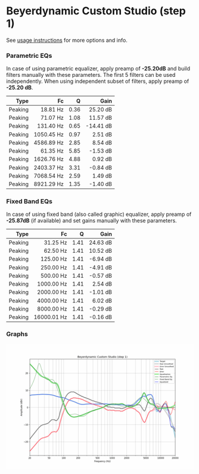 # Beyerdynamic Custom Studio (step 1)
See [usage instructions](https://github.com/jaakkopasanen/AutoEq#usage) for more options and info.

### Parametric EQs
In case of using parametric equalizer, apply preamp of **-25.20dB** and build filters manually
with these parameters. The first 5 filters can be used independently.
When using independent subset of filters, apply preamp of **-25.20 dB**.

| Type    | Fc         |    Q | Gain      |
|--------:|-----------:|-----:|----------:|
| Peaking | 18.81 Hz   | 0.36 | 25.20 dB  |
| Peaking | 71.07 Hz   | 1.08 | 11.57 dB  |
| Peaking | 131.40 Hz  | 0.65 | -14.41 dB |
| Peaking | 1050.45 Hz | 0.97 | 2.51 dB   |
| Peaking | 4586.89 Hz | 2.85 | 8.54 dB   |
| Peaking | 61.35 Hz   | 5.85 | -1.53 dB  |
| Peaking | 1626.76 Hz | 4.88 | 0.92 dB   |
| Peaking | 2403.37 Hz | 3.31 | -0.84 dB  |
| Peaking | 7068.54 Hz | 2.59 | 1.49 dB   |
| Peaking | 8921.29 Hz | 1.35 | -1.40 dB  |

### Fixed Band EQs
In case of using fixed band (also called graphic) equalizer, apply preamp of **-25.87dB**
(if available) and set gains manually with these parameters.

| Type    | Fc          |    Q | Gain     |
|--------:|------------:|-----:|---------:|
| Peaking | 31.25 Hz    | 1.41 | 24.63 dB |
| Peaking | 62.50 Hz    | 1.41 | 10.52 dB |
| Peaking | 125.00 Hz   | 1.41 | -6.94 dB |
| Peaking | 250.00 Hz   | 1.41 | -4.91 dB |
| Peaking | 500.00 Hz   | 1.41 | -0.57 dB |
| Peaking | 1000.00 Hz  | 1.41 | 2.54 dB  |
| Peaking | 2000.00 Hz  | 1.41 | -1.01 dB |
| Peaking | 4000.00 Hz  | 1.41 | 6.02 dB  |
| Peaking | 8000.00 Hz  | 1.41 | -0.29 dB |
| Peaking | 16000.01 Hz | 1.41 | -0.16 dB |

### Graphs
![](./Beyerdynamic%20Custom%20Studio%20(step%201).png)